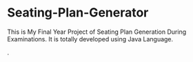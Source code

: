 # Seating-Plan-Generator

This is My Final Year Project of Seating Plan Generation During Examinations. It is totally developed using Java Language.

















































































































































































.






































